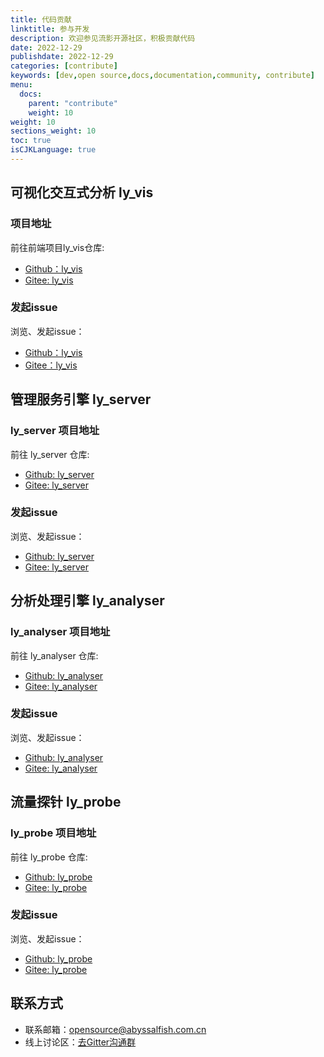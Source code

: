 ```yaml
---
title: 代码贡献
linktitle: 参与开发
description: 欢迎参见流影开源社区，积极贡献代码
date: 2022-12-29
publishdate: 2022-12-29
categories: [contribute]
keywords: [dev,open source,docs,documentation,community, contribute]
menu:
  docs:
    parent: "contribute"
    weight: 10
weight: 10
sections_weight: 10
toc: true
isCJKLanguage: true
---
```


## 可视化交互式分析 ly_vis

### 项目地址
前往前端项目ly_vis仓库:
* [Github：ly_vis](https://github.com/Abyssal-Fish-Technology/ly_vis)
* [Gitee: ly_vis](https://gitee.com/abyssalfish-os/ly_vis)

### 发起issue
浏览、发起issue：
* [Github：ly_vis](https://github.com/Abyssal-Fish-Technology/ly_vis/issues)
* [Gitee：ly_vis](https://gitee.com/abyssalfish-os/ly_vis/issues)



## 管理服务引擎 ly_server

### ly_server 项目地址
前往 ly_server 仓库:
* [Github: ly_server](https://github.com/Abyssal-Fish-Technology/ly_server)
* [Gitee: ly_server](https://gitee.com/abyssalfish-os/ly_server)

### 发起issue
浏览、发起issue：
* [Github: ly_server](https://github.com/Abyssal-Fish-Technology/ly_server/issues)
* [Gitee: ly_server](https://gitee.com/abyssalfish-os/ly_server/issues)


## 分析处理引擎 ly_analyser

### ly_analyser 项目地址
前往 ly_analyser 仓库:
* [Github: ly_analyser](https://github.com/Abyssal-Fish-Technology/ly_analyser)
* [Gitee: ly_analyser](https://gitee.com/abyssalfish-os/ly_analyser)

### 发起issue
浏览、发起issue：
* [Github: ly_analyser](https://github.com/Abyssal-Fish-Technology/ly_analyser/issues)
* [Gitee: ly_analyser](https://gitee.com/abyssalfish-os/ly_analyser/issues)


## 流量探针 ly_probe

### ly_probe 项目地址
前往 ly_probe 仓库:
* [Github: ly_probe](https://github.com/Abyssal-Fish-Technology/ly_probe)
* [Gitee: ly_probe](https://gitee.com/abyssalfish-os/ly_probe)

### 发起issue
浏览、发起issue：
* [Github: ly_probe](https://github.com/Abyssal-Fish-Technology/ly_probe/issues)
* [Gitee: ly_probe](https://gitee.com/abyssalfish-os/ly_probe/issues)


## 联系方式

* 联系邮箱：[opensource@abyssalfish.com.cn](mailto:opensource@abyssalfish.com.cn)
* 线上讨论区：[去Gitter沟通群](https://gitter.im/abyssalfish-os/community?utm_source=share-link&utm_medium=link&utm_campaign=share-link)

